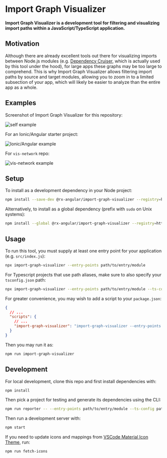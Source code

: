 # Import Graph Visualizer

**Import Graph Visualizer is a development tool for filtering and visualizing import paths within a JavaScript/TypeScript application.**

## Motivation

Although there are already excellent tools out there for visualizing imports between Node.js modules (e.g. [Dependency Cruiser](https://github.com/sverweij/dependency-cruiser), which is actually used by this tool under the hood), for large apps these graphs may be too large to comprehend.
This is why Import Graph Visualizer allows filtering import paths by source and target modules, allowing you to zoom in to a limited subsection of your app, which will likely be easier to analyze than the entire app as a whole.

## Examples

Screenshot of Import Graph Visualizer for this repository:

![self example](https://raw.githubusercontent.com/rx-angular/import-graph-visualizer/main/docs/images/self-example.png)

For an Ionic/Angular starter project:

![Ionic/Angular example](https://raw.githubusercontent.com/rx-angular/import-graph-visualizer/main/docs/images/ionic-angular-example.png)

For `vis-network` repo:

![vis-network example](https://raw.githubusercontent.com/rx-angular/import-graph-visualizer/main/docs/images/vis-network-example.png)

## Setup

To install as a development dependency in your Node project:

```sh
npm install --save-dev @rx-angular/import-graph-visualizer --registry=https://npm.pkg.github.com/rx-angular
```

Alternatively, to install as a global dependency (prefix with `sudo` on Unix systems):

```sh
npm install --global @rx-angular/import-graph-visualizer --registry=https://npm.pkg.github.com/rx-angular
```

## Usage

To run this tool, you must supply at least one entry point for your application (e.g. `src/index.js`):

```sh
npx import-graph-visualizer --entry-points path/to/entry/module
```

For Typescript projects that use path aliases, make sure to also specify your `tsconfig.json` path:

```sh
npx import-graph-visualizer --entry-points path/to/entry/module --ts-config path/to/tsconfig
```

For greater convenience, you may wish to add a script to your `package.json`:

```json
{
  // ...
  "scripts": {
    // ...
    "import-graph-visualizer": "import-graph-visualizer --entry-points path/to/entry/module ..."
  }
}
```

Then you may run it as:

```sh
npm run import-graph-visualizer
```

## Development

For local development, clone this repo and first install dependencies with:

```sh
npm install
```

Then pick a project for testing and generate its dependencies using the CLI:

```sh
npm run reporter -- --entry-points path/to/entry/module --ts-config path/to/tsconfig/file
```

Then run a development server with:

```sh
npm start
```

If you need to update icons and mappings from [VSCode Material Icon Theme](https://github.com/PKief/vscode-material-icon-theme), run:

```sh
npm run fetch-icons
```
